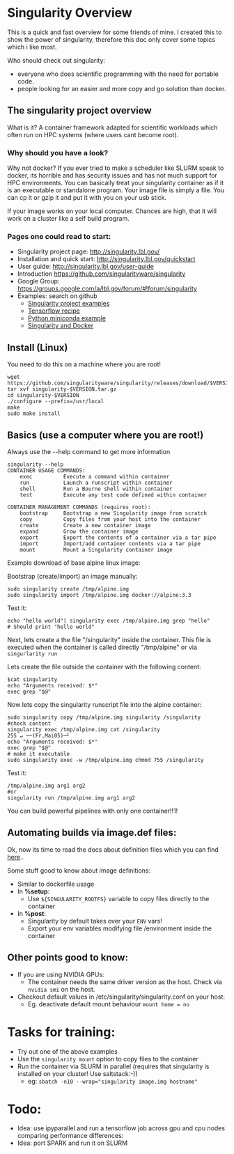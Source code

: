 # Singularity Overview
This is a quick and fast overview for some friends of mine.
I created this to show the power of singularity, therefore  this doc only cover some topics which i like most. 

Who should check out singularity:

- everyone who does scientific programming with the need for portable code.
- people looking for an easier and more copy and go solution than docker.

## The singularity project overview

What is it? A container framework adapted for scientific workloads which often run on HPC systems (where users cant become root). 

### Why should you have a look?
Why not docker? If you ever tried to make a scheduler like SLURM speak to docker, its horrible and has security issues and has not much support for HPC environments. 
You can basically treat your singularity container as if it is an executable or standalone program.
Your image file is simply a file. You can cp it or gzip it and put it with you on your usb stick. 

If your image works on your local computer. Chances are high, that it will work on a cluster like a self build program. 

### Pages one could read to start:
* Singularity project page: http://singularity.lbl.gov/
* Installation and quick start: http://singularity.lbl.gov/quickstart
* User guide: http://singularity.lbl.gov/user-guide
* Introduction https://github.com/singularityware/singularity
* Google Group: https://groups.google.com/a/lbl.gov/forum/#!forum/singularity
* Examples: search on github
    * [Singularity project examples](https://github.com/singularityware/singularity/tree/master/examples)
    * [Tensorflow recipe](https://github.com/drorlab/tf-singularity)
    * [Python miniconda example](https://github.com/georghildebrand/singularity_ipyparallel)
    * [Singularity and Docker](http://singularity.lbl.gov/docs-docker)

## Install (Linux)
You need to do this on a machine where you are root!

    wget https://github.com/singularityware/singularity/releases/download/$VERSION/singularity-$VERSION.tar.gz
    tar xvf singularity-$VERSION.tar.gz
    cd singularity-$VERSION
    ./configure --prefix=/usr/local
    make
    sudo make install

## Basics (use a computer where you are root!)

Always use the --help command to get more information

    singularity --help
    CONTAINER USAGE COMMANDS:
        exec          Execute a command within container
        run           Launch a runscript within container
        shell         Run a Bourne shell within container
        test          Execute any test code defined within container

    CONTAINER MANAGEMENT COMMANDS (requires root):
        bootstrap     Bootstrap a new Singularity image from scratch
        copy          Copy files from your host into the container
        create        Create a new container image
        expand        Grow the container image
        export        Export the contents of a container via a tar pipe
        import        Import/add container contents via a tar pipe
        mount         Mount a Singularity container image

Example download of base alpine linux image:

Bootstrap (create/import) an image manually:

    sudo singularity create /tmp/alpine.img
    sudo singularity import /tmp/alpine.img docker://alpine:3.3

Test it:

    echo "hello world"| singularity exec /tmp/alpine.img grep "hello"
    # Should print "hello world"

Next, lets create a the file "/singularity" inside the container.
This file is executed when the container is called directly "/tmp/alpine" or via `singurlarity run` 

Lets create the file outside the container with the following content:

    $cat singularity
    echo "Arguments received: $*"
    exec grep "$@"

Now lets copy the singularity runscript file into the alpine container:

    sudo singularity copy /tmp/alpine.img singularity /singularity
    #check content
    singularity exec /tmp/alpine.img cat /singularity                                                                                                                                                 255 ↵ ──(Fr,Mai05)─┘
    echo "Arguments received: $*"
    exec grep "$@"
    # make it executable
    sudo singularity exec -w /tmp/alpine.img chmod 755 /singularity

Test it:
    
    /tmp/alpine.img arg1 arg2 
    #or
    singularity run /tmp/alpine.img arg1 arg2    

You can build powerful pipelines with only one container!!1!

## Automating builds via image.def files:

Ok, now its time to read the docs about definition files which you can find [here](http://singularity.lbl.gov/bootstrap-image).. 

Some stuff good to know about image definitions:
* Similar to dockerfile usage 
* In **%setup**:
    * Use `${SINGULARITY_ROOTFS}` variable to copy files directly to the container
* In **%post**:
    * Singularity by default takes over your `ENV` vars! 
    * Export your env variables modifying file /environment inside the container

## Other points good to know:

-   If you are using NVIDIA GPUs:
    - The container needs the same driver version as the host. Check via `nvidia smi` on the host.
-   Checkout default values in /etc/singularity/singularity.conf on your host:
    - Eg. deactivate default mount behaviour `mount home = no` 
    

# Tasks for training:
-   Try out one of the above examples
-   Use the `singularity mount` option to copy files to the container
-   Run the container via SLURM in parallel (requires that singularity is installed on your cluster! Use saltstack:-))
    - eg: `sbatch -n10 --wrap="singularity image.img hostname"`

# Todo:
- Idea: use ipyparallel and run a tensorflow job across gpu and cpu nodes comparing performance differences:
- Idea: port SPARK and run it on SLURM
